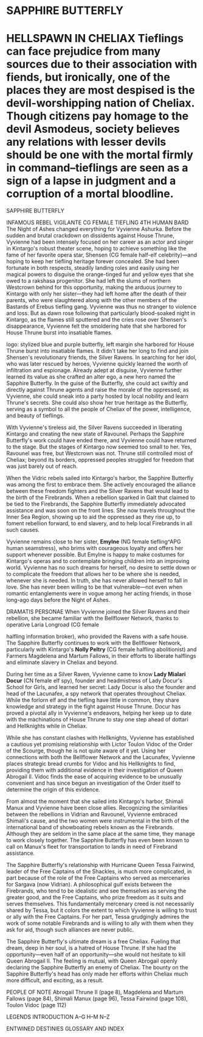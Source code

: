 # SAPPHIRE BUTTERFLY

# HELLSPAWN IN CHELIAX Tieflings can face prejudice from many sources due to their association with fiends, but ironically, one of the places they are most despised is the devil-worshipping nation of Cheliax. Though citizens pay homage to the devil Asmodeus, society believes any relations with lesser devils should be one with the mortal firmly in command–tieflings are seen as a sign of a lapse in judgment and a corruption of a mortal bloodline.

SAPPHIRE BUTTERFLY

INFAMOUS REBEL VIGILANTE CG FEMALE TIEFLING 4TH HUMAN BARD The Night of Ashes changed everything for Vyvienne Ashurka. Before the sudden and brutal crackdown on dissidents against House Thrune, Vyvienne had been intensely focused on her career as an actor and singer in Kintargo's robust theater scene, hoping to achieve something like the fame of her favorite opera star, Shensen (CG female half-elf celebrity)—and hoping to keep her tiefling heritage forever concealed. She had been fortunate in both respects, steadily landing roles and easily using her magical powers to disguise the orange-tinged fur and yellow eyes that she owed to a rakshasa progenitor. She had left the slums of northern Westcrown behind for this opportunity, making the arduous journey to Kintargo with only her sister—they had left home after the death of their parents, who were slaughtered along with the other members of the Bastards of Erebus tiefling gang. Vyvienne was thus no stranger to violence and loss. But as dawn rose following that particularly blood-soaked night in Kintargo, as the flames still sputtered and the cries rose over Shensen's disappearance, Vyvienne felt the smoldering hate that she harbored for House Thrune burst into insatiable flames.

logo: stylized blue and purple butterfly, left margin she harbored for House Thrune burst into insatiable flames. It didn't take her long to find and join Shensen's revolutionary friends, the Silver Ravens. In searching for her idol, who was later rescued by heroes, Vyvienne quickly learned the worth of infiltration and espionage. Already adept at disguise, Vyvienne further learned its value as she crafted an alter ego, a new hero named the Sapphire Butterfly. In the guise of the Butterfly, she could act swiftly and directly against Thrune agents and raise the morale of the oppressed; as Vyvienne, she could sneak into a party hosted by local nobility and learn Thrune's secrets. She could also show her true heritage as the Butterfly, serving as a symbol to all the people of Cheliax of the power, intelligence, and beauty of tieflings.

With Vyvienne's tireless aid, the Silver Ravens succeeded in liberating Kintargo and creating the new state of Ravounel. Perhaps the Sapphire Butterfly's work could have ended there, and Vyvienne could have returned to the stage. But the stages of Kintargo now seemed too small to her. Yes, Ravounel was free, but Westcrown was not. Thrune still controlled most of Cheliax; beyond its borders, oppressed peoples struggled for freedom that was just barely out of reach.

When the Vidric rebels sailed into Kintargo's harbor, the Sapphire Butterfly was among the first to embrace them. She actively encouraged the alliance between these freedom fighters and the Silver Ravens that would lead to the birth of the Firebrands. When a rebellion sparked in Galt that claimed to be tied to the Firebrands, the Sapphire Butterfly immediately advocated assistance and was soon on the front lines. She now travels throughout the Inner Sea Region, showing up to aid the oppressed as they rise up, to foment rebellion forward, to end slavery, and to help local Firebrands in all such causes.

Vyvienne remains close to her sister, **Emylne** (NG female tiefling^APG human seamstress), who brims with courageous loyalty and offers her support whenever possible. But Emylne is happy to make costumes for Kintargo's operas and to contemplate bringing children into an improving world. Vyvienne has no such dreams for herself, no desire to settle down or to complicate the freedom that allows her to be where she is needed, whenever she is needed. In truth, she has never allowed herself to fall in love. She has never been willing to be that vulnerable—not even when romantic entanglements were in vogue among her acting friends, in those long-ago days before the Night of Ashes.

DRAMATIS PERSONAE When Vyvienne joined the Silver Ravens and their rebellion, she became familiar with the Bellflower Network, thanks to operative Laria Longroad (CG female

halfling information broker), who provided the Ravens with a safe house. The Sapphire Butterfly continues to work with the Bellflower Network, particularly with Kintargo's **Nolly Peltry** (CG female halfling abolitionist) and Farmers Magdelena and Martum Fallows, in their efforts to liberate halflings and eliminate slavery in Cheliax and beyond.

During her time as a Silver Raven, Vyvienne came to know **Lady Mialari Docur** (CN female elf spy), founder and headmistress of Lady Docur's School for Girls, and learned her secret: Lady Docur is also the founder and head of the Lacunafex, a spy network that operates throughout Cheliax. While the forlorn elf and the tiefling have little in common, they share knowledge and strategy in the fight against House Thrune. Docur has proved a pivotal ally in Vyvienne's endeavors, helping her keep up to date with the machinations of House Thrune to stay one step ahead of dottari and Hellknights while in Cheliax.

While she has constant clashes with Hellknights, Vyvienne has established a cautious yet promising relationship with Lictor Toulon Vidoc of the Order of the Scourge, though he is not quite aware of it yet. Using her connections with both the Bellflower Network and the Lacunafex, Vyvienne places strategic bread crumbs for Vidoc and his Hellknights to find, providing them with additional evidence in their investigation of Queen Abrogail II. Vidoc finds the ease of acquiring evidence to be unusually convenient and has since begun an investigation of the Order itself to determine the origin of this evidence.

From almost the moment that she sailed into Kintargo's harbor, Shimali Manux and Vyvienne have been close allies. Recognizing the similarities between the rebellions in Vidrian and Ravounel, Vyvienne embraced Shimali's cause, and the two women were instrumental in the birth of the international band of showboating rebels known as the Firebrands. Although they are seldom in the same place at the same time, they manage to work closely together. The Sapphire Butterfly has even been known to call on Manux's fleet for transportation to lands in need of Firebrand assistance.

The Sapphire Butterfly's relationship with Hurricane Queen Tessa Fairwind, leader of the Free Captains of the Shackles, is much more complicated, in part because of the role of the Free Captains who served as mercenaries for Sargava (now Vidrian). A philosophical gulf exists between the Firebrands, who tend to be idealistic and see themselves as serving the greater good, and the Free Captains, who prize freedom as it suits and serves themselves. This fundamentally mercenary creed is not necessarily shared by Tessa, but it colors the extent to which Vyvienne is willing to trust or ally with the Free Captains. For her part, Tessa grudgingly admires the work of some notable Firebrands and is willing to ally with them when they ask for aid, though such alliances are never public.

The Sapphire Butterfly's ultimate dream is a free Cheliax. Fueling that dream, deep in her soul, is a hatred of House Thrune. If she had the opportunity—even half of an opportunity—she would not hesitate to kill Queen Abrogail II. The feeling is mutual, with Queen Abrogail openly declaring the Sapphire Butterfly an enemy of Cheliax. The bounty on the Sapphire Butterfly's head has only made her efforts within Cheliax much more difficult, and exciting, as a result.

PEOPLE OF NOTE Abrogail Thrune II (page 8), Magdelena and Martum Fallows (page 84), Shimali Manux (page 96), Tessa Fairwind (page 108), Toulon Vidoc (page 112)

LEGENDS INTRODUCTION A–G H–M N–Z

ENTWINED DESTINIES GLOSSARY AND INDEX